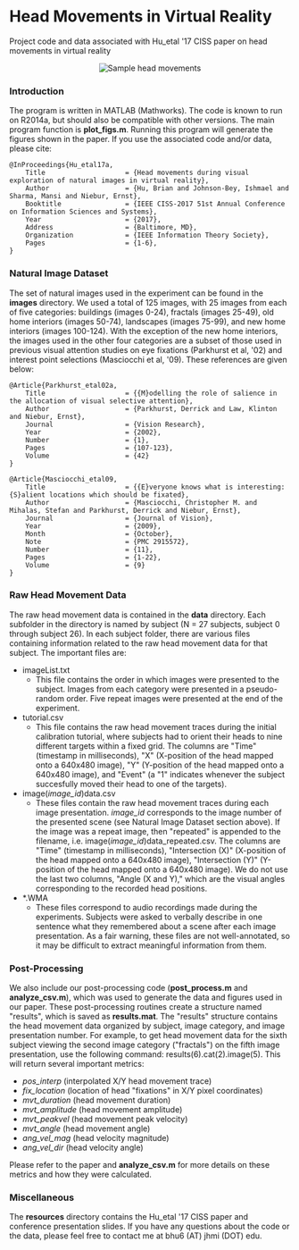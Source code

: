 # Head Movements in Virtual Reality
Project code and data associated with Hu_etal '17 CISS paper on head movements in virtual reality

<p align="center">
  <img src="http://brianhhu.github.io/img/Fig_Head.png" alt="Sample head movements"/>
</p>

### Introduction

The program is written in MATLAB (Mathworks). The code is known to run on R2014a, but should also be compatible with other versions. The main program function is **plot_figs.m**. Running this program will generate the figures shown in the paper. If you use the associated code and/or data, please cite:

    @InProceedings{Hu_etal17a,
        Title                    = {Head movements during visual exploration of natural images in virtual reality},
        Author                   = {Hu, Brian and Johnson-Bey, Ishmael and Sharma, Mansi and Niebur, Ernst},
        Booktitle                = {IEEE CISS-2017 51st Annual Conference on Information Sciences and Systems},
        Year                     = {2017},
        Address                  = {Baltimore, MD},
        Organization             = {IEEE Information Theory Society},
        Pages                    = {1-6},
    }

### Natural Image Dataset

The set of natural images used in the experiment can be found in the **images** directory. We used a total of 125 images, with 25 images from each of five categories: buildings (images 0-24), fractals (images 25-49), old home interiors (images 50-74), landscapes (images 75-99), and new home interiors (images 100-124). With the exception of the new home interiors, the images used in the other four categories are a subset of those used in previous visual attention studies on eye fixations (Parkhurst et al, '02) and interest point selections (Masciocchi et al, '09). These references are given below:

    @Article{Parkhurst_etal02a,
        Title                    = {{M}odelling the role of salience in the allocation of visual selective attention},
        Author                   = {Parkhurst, Derrick and Law, Klinton and Niebur, Ernst},
        Journal                  = {Vision Research},
        Year                     = {2002},
        Number                   = {1},
        Pages                    = {107-123},
        Volume                   = {42}
    }
    
    @Article{Masciocchi_etal09,
        Title                    = {{E}veryone knows what is interesting: {S}alient locations which should be fixated},
        Author                   = {Masciocchi, Christopher M. and Mihalas, Stefan and Parkhurst, Derrick and Niebur, Ernst},
        Journal                  = {Journal of Vision},
        Year                     = {2009},
        Month                    = {October},
        Note                     = {PMC 2915572},
        Number                   = {11},
        Pages                    = {1-22},
        Volume                   = {9}
    }

### Raw Head Movement Data

The raw head movement data is contained in the **data** directory. Each subfolder in the directory is named by subject (N = 27 subjects, subject 0 through subject 26). In each subject folder, there are various files containing information related to the raw head movement data for that subject. The important files are:

* imageList.txt
  * This file contains the order in which images were presented to the subject. Images from each category were presented in a pseudo-random order. Five repeat images were presented at the end of the experiment.
* tutorial.csv
  * This file contains the raw head movement traces during the initial calibration tutorial, where subjects had to orient their heads to nine different targets within a fixed grid. The columns are "Time" (timestamp in milliseconds), "X" (X-position of the head mapped onto a 640x480 image), "Y" (Y-position of the head mapped onto a 640x480 image), and "Event" (a "1" indicates whenever the subject succesfully moved their head to one of the targets).
* image(*image_id*)data.csv
  * These files contain the raw head movement traces during each image presentation. *image_id* corresponds to the image number of the presented scene (see Natural Image Dataset section above). If the image was a repeat image, then "repeated" is appended to the filename, i.e. image(*image_id*)data_repeated.csv. The columns are "Time" (timestamp in milliseconds), "Intersection (X)" (X-position of the head mapped onto a 640x480 image), "Intersection (Y)" (Y-position of the head mapped onto a 640x480 image). We do not use the last two columns, "Angle (X and Y)," which are the visual angles corresponding to the recorded head positions.
* *.WMA
  * These files correspond to audio recordings made during the experiments. Subjects were asked to verbally describe in one sentence what they remembered about a scene after each image presentation. As a fair warning, these files are not well-annotated, so it may be difficult to extract meaningful information from them.

### Post-Processing

We also include our post-processing code (**post_process.m** and **analyze_csv.m**), which was used to generate the data and figures used in our paper. These post-processing routines create a structure named "results", which is saved as **results.mat**. The "results" structure contains the head movement data organized by subject, image category, and image presentation number. For example, to get head movement data for the sixth subject viewing the second image category ("fractals") on the fifth image presentation, use the following command: results(6).cat(2).image(5). This will return several important metrics:

* *pos_interp* (interpolated X/Y head movement trace)
* *fix_location* (location of head "fixations" in X/Y pixel coordinates)
* *mvt_duration* (head movement duration)
* *mvt_amplitude* (head movement amplitude)
* *mvt_peakvel* (head movement peak velocity)
* *mvt_angle* (head movement angle)
* *ang_vel_mag* (head velocity magnitude)
* *ang_vel_dir* (head velocity angle)

Please refer to the paper and **analyze_csv.m** for more details on these metrics and how they were calculated.

### Miscellaneous

The **resources** directory contains the Hu_etal '17 CISS paper and conference presentation slides. If you have any questions about the code or the data, please feel free to contact me at bhu6 (AT) jhmi (DOT) edu.
